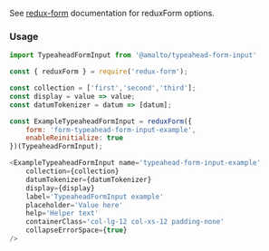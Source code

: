 See [redux-form](https://redux-form.com/6.0.0-rc.1/docs/api/reduxform.md/) documentation for reduxForm options.

### Usage

```typescript
import TypeaheadFormInput from '@amalto/typeahead-form-input'
```

```javascript
const { reduxForm } = require('redux-form');

const collection = ['first','second','third'];
const display = value => value;
const datumTokenizer = datum => [datum];

const ExampleTypeaheadFormInput = reduxForm({
    form: 'form-typeahead-form-input-example',
    enableReinitialize: true
})(TypeaheadFormInput);

<ExampleTypeaheadFormInput name='typeahead-form-input-example'
    collection={collection}
    datumTokenizer={datumTokenizer}
    display={display}
    label='TypeaheadFormInput example'
    placeholder='Value here'
    help='Helper text'
    containerClass='col-lg-12 col-xs-12 padding-none'
    collapseErrorSpace={true}
/>
```
